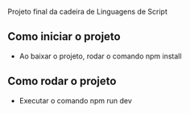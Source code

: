 Projeto final da cadeira de Linguagens de Script

## Como iniciar o projeto

- Ao baixar o projeto, rodar o comando npm install

## Como rodar o projeto

- Executar o comando npm run dev
